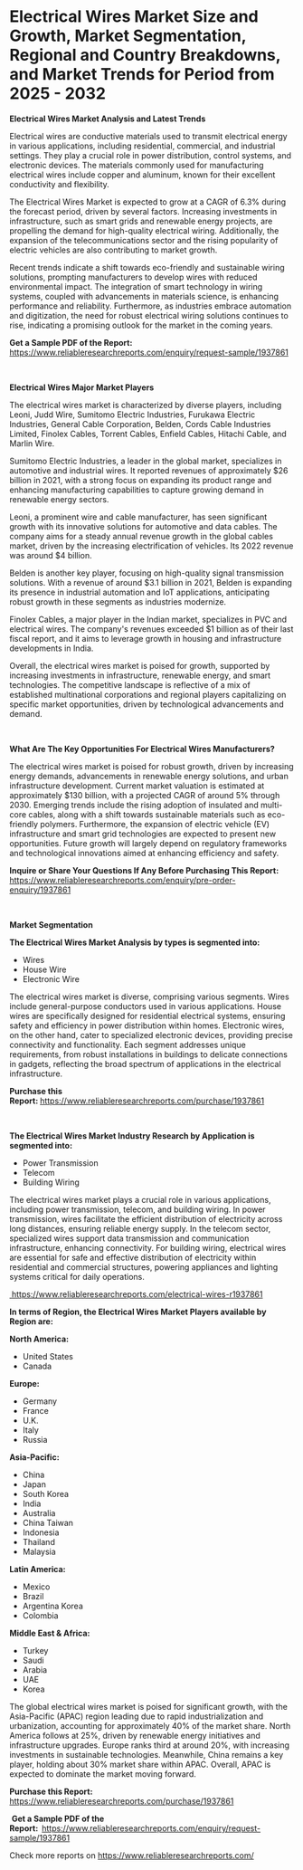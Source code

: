 <p><h1>Electrical Wires Market Size and Growth, Market Segmentation, Regional and Country Breakdowns, and Market Trends for Period from 2025 -  2032</h1></p><p><strong>Electrical Wires Market Analysis and Latest Trends</strong></p>
<p><p>Electrical wires are conductive materials used to transmit electrical energy in various applications, including residential, commercial, and industrial settings. They play a crucial role in power distribution, control systems, and electronic devices. The materials commonly used for manufacturing electrical wires include copper and aluminum, known for their excellent conductivity and flexibility.</p><p>The Electrical Wires Market is expected to grow at a CAGR of 6.3% during the forecast period, driven by several factors. Increasing investments in infrastructure, such as smart grids and renewable energy projects, are propelling the demand for high-quality electrical wiring. Additionally, the expansion of the telecommunications sector and the rising popularity of electric vehicles are also contributing to market growth.</p><p>Recent trends indicate a shift towards eco-friendly and sustainable wiring solutions, prompting manufacturers to develop wires with reduced environmental impact. The integration of smart technology in wiring systems, coupled with advancements in materials science, is enhancing performance and reliability. Furthermore, as industries embrace automation and digitization, the need for robust electrical wiring solutions continues to rise, indicating a promising outlook for the market in the coming years.</p></p>
<p><strong>Get a Sample PDF of the Report:&nbsp;</strong> <a href="https://www.reliableresearchreports.com/enquiry/request-sample/1937861?utm_campaign=2561&utm_medium=2&utm_source=Github&utm_content=ia&utm_term=02032025&utm_id=electrical-wires">https://www.reliableresearchreports.com/enquiry/request-sample/1937861</a></p>
<p>&nbsp;</p>
<p><strong>Electrical Wires Major Market Players</strong></p>
<p><p>The electrical wires market is characterized by diverse players, including Leoni, Judd Wire, Sumitomo Electric Industries, Furukawa Electric Industries, General Cable Corporation, Belden, Cords Cable Industries Limited, Finolex Cables, Torrent Cables, Enfield Cables, Hitachi Cable, and Marlin Wire. </p><p>Sumitomo Electric Industries, a leader in the global market, specializes in automotive and industrial wires. It reported revenues of approximately $26 billion in 2021, with a strong focus on expanding its product range and enhancing manufacturing capabilities to capture growing demand in renewable energy sectors.</p><p>Leoni, a prominent wire and cable manufacturer, has seen significant growth with its innovative solutions for automotive and data cables. The company aims for a steady annual revenue growth in the global cables market, driven by the increasing electrification of vehicles. Its 2022 revenue was around $4 billion.</p><p>Belden is another key player, focusing on high-quality signal transmission solutions. With a revenue of around $3.1 billion in 2021, Belden is expanding its presence in industrial automation and IoT applications, anticipating robust growth in these segments as industries modernize.</p><p>Finolex Cables, a major player in the Indian market, specializes in PVC and electrical wires. The company's revenues exceeded $1 billion as of their last fiscal report, and it aims to leverage growth in housing and infrastructure developments in India.</p><p>Overall, the electrical wires market is poised for growth, supported by increasing investments in infrastructure, renewable energy, and smart technologies. The competitive landscape is reflective of a mix of established multinational corporations and regional players capitalizing on specific market opportunities, driven by technological advancements and demand.</p></p>
<p>&nbsp;</p>
<p><strong>What Are The Key Opportunities For Electrical Wires Manufacturers?</strong></p>
<p><p>The electrical wires market is poised for robust growth, driven by increasing energy demands, advancements in renewable energy solutions, and urban infrastructure development. Current market valuation is estimated at approximately $130 billion, with a projected CAGR of around 5% through 2030. Emerging trends include the rising adoption of insulated and multi-core cables, along with a shift towards sustainable materials such as eco-friendly polymers. Furthermore, the expansion of electric vehicle (EV) infrastructure and smart grid technologies are expected to present new opportunities. Future growth will largely depend on regulatory frameworks and technological innovations aimed at enhancing efficiency and safety.</p></p>
<p><strong>Inquire or Share Your Questions If Any Before Purchasing This Report:</strong> <a href="https://www.reliableresearchreports.com/enquiry/pre-order-enquiry/1937861?utm_campaign=2561&utm_medium=2&utm_source=Github&utm_content=ia&utm_term=02032025&utm_id=electrical-wires">https://www.reliableresearchreports.com/enquiry/pre-order-enquiry/1937861</a></p>
<p>&nbsp;</p>
<p><strong>Market Segmentation</strong></p>
<p><strong>The Electrical Wires Market Analysis by types is segmented into:</strong></p>
<p><ul><li>Wires</li><li>House Wire</li><li>Electronic Wire</li></ul></p>
<p><p>The electrical wires market is diverse, comprising various segments. Wires include general-purpose conductors used in various applications. House wires are specifically designed for residential electrical systems, ensuring safety and efficiency in power distribution within homes. Electronic wires, on the other hand, cater to specialized electronic devices, providing precise connectivity and functionality. Each segment addresses unique requirements, from robust installations in buildings to delicate connections in gadgets, reflecting the broad spectrum of applications in the electrical infrastructure.</p></p>
<p><strong>Purchase this Report:&nbsp;</strong><a href="https://www.reliableresearchreports.com/purchase/1937861?utm_campaign=2561&utm_medium=2&utm_source=Github&utm_content=ia&utm_term=02032025&utm_id=electrical-wires">https://www.reliableresearchreports.com/purchase/1937861</a></p>
<p>&nbsp;</p>
<p><strong>The Electrical Wires Market Industry Research by Application is segmented into:</strong></p>
<p><ul><li>Power Transmission</li><li>Telecom</li><li>Building Wiring</li></ul></p>
<p><p>The electrical wires market plays a crucial role in various applications, including power transmission, telecom, and building wiring. In power transmission, wires facilitate the efficient distribution of electricity across long distances, ensuring reliable energy supply. In the telecom sector, specialized wires support data transmission and communication infrastructure, enhancing connectivity. For building wiring, electrical wires are essential for safe and effective distribution of electricity within residential and commercial structures, powering appliances and lighting systems critical for daily operations.</p></p>
<p><a href="https://www.reliableresearchreports.com/electrical-wires-r1937861?utm_campaign=2561&utm_medium=2&utm_source=Github&utm_content=ia&utm_term=02032025&utm_id=electrical-wires">&nbsp;https://www.reliableresearchreports.com/electrical-wires-r1937861</a></p>
<p><strong>In terms of Region, the Electrical Wires Market Players available by Region are:</strong></p>
<p>
    <p> <strong> North America: </strong>
        <ul>
            <li>United States</li>
            <li>Canada</li>
        </ul>
        </p> 
    <p> <strong> Europe: </strong>
        <ul>
            <li>Germany</li>
            <li>France</li>
            <li>U.K.</li>
            <li>Italy</li>
            <li>Russia</li>
        </ul>
        </p> 
    <p> <strong> Asia-Pacific: </strong>
        <ul>
            <li>China</li>
            <li>Japan</li>
            <li>South Korea</li>
            <li>India</li>
            <li>Australia</li>
            <li>China Taiwan</li>
            <li>Indonesia</li>
            <li>Thailand</li>
            <li>Malaysia</li>
        </ul>
        </p> 
    <p> <strong> Latin America: </strong>
        <ul>
            <li>Mexico</li>
            <li>Brazil</li>
            <li>Argentina Korea</li>
            <li>Colombia</li>
        </ul>
        </p> 
    <p> <strong> Middle East & Africa: </strong>
        <ul>
            <li>Turkey</li>
            <li>Saudi</li>
            <li>Arabia</li>
            <li>UAE</li>
            <li>Korea</li>
        </ul>
    </p>
    </p>
<p><p>The global electrical wires market is poised for significant growth, with the Asia-Pacific (APAC) region leading due to rapid industrialization and urbanization, accounting for approximately 40% of the market share. North America follows at 25%, driven by renewable energy initiatives and infrastructure upgrades. Europe ranks third at around 20%, with increasing investments in sustainable technologies. Meanwhile, China remains a key player, holding about 30% market share within APAC. Overall, APAC is expected to dominate the market moving forward.</p></p>
<p><strong>Purchase this Report: </strong><a href="https://www.reliableresearchreports.com/purchase/1937861?utm_campaign=2561&utm_medium=2&utm_source=Github&utm_content=ia&utm_term=02032025&utm_id=electrical-wires">https://www.reliableresearchreports.com/purchase/1937861</a></p>
<p>&nbsp;<strong>Get a Sample PDF of the Report:&nbsp;&nbsp;</strong><a href="https://www.reliableresearchreports.com/enquiry/request-sample/1937861?utm_campaign=2561&utm_medium=2&utm_source=Github&utm_content=ia&utm_term=02032025&utm_id=electrical-wires">https://www.reliableresearchreports.com/enquiry/request-sample/1937861</a></p>
<p><strong></strong></p>
<p>Check more reports on <a href="https://www.reliableresearchreports.com/?utm_campaign=2561&utm_medium=2&utm_source=Github&utm_content=ia&utm_term=02032025&utm_id=electrical-wires">https://www.reliableresearchreports.com/</a></p>